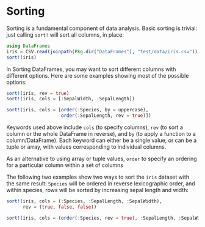 # Sorting

Sorting is a fundamental component of data analysis. Basic sorting is trivial: just calling `sort!` will sort all columns, in place:

```julia
using DataFrames
iris = CSV.read(joinpath(Pkg.dir("DataFrames"), "test/data/iris.csv"))
sort!(iris)
```

In Sorting DataFrames, you may want to sort different columns with different options. Here are some examples showing most of the possible options:

```julia
sort!(iris, rev = true)
sort!(iris, cols = [:SepalWidth, :SepalLength])

sort!(iris, cols = [order(:Species, by = uppercase),
                    order(:SepalLength, rev = true)])
```

Keywords used above include `cols` (to specify columns), `rev` (to sort a column or the whole DataFrame in reverse), and `by` (to apply a function to a column/DataFrame). Each keyword can either be a single value, or can be a tuple or array, with values corresponding to individual columns.

As an alternative to using array or tuple values, `order` to specify an ordering for a particular column within a set of columns

The following two examples show two ways to sort the `iris` dataset with the same result: `Species` will be ordered in reverse lexicographic order, and within species, rows will be sorted by increasing sepal length and width:

```julia
sort!(iris, cols = (:Species, :SepalLength, :SepalWidth),
      rev = (true, false, false))

sort!(iris, cols = (order(:Species, rev = true), :SepalLength, :SepalWidth))
```
